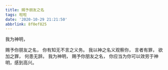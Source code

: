 ```yaml
---
title: 赐予朋友之名
tags: 啦啦
date: '2020-10-29 21:21:50'
abbrlink: 8f0ef825
---
```

我为神明，
<!--more-->
赐予你朋友之名，
你有知无不言之义务。
我以神之名义观察你，
言者有罪，
欲加之罪，
何患无辞。
我为神明，
赐予你朋友之名，
你应当为你可以效劳于神明，感到高兴。